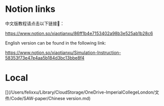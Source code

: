 # Notion links

中文版教程请点击以下链接🔗：

https://www.notion.so/xiaotianxu/86ff1b4e7153402a98b3e525ab1b28c6

English version can be found in the following link:

https://www.notion.so/xiaotianxu/Simulation-Instruction-58353f73e47e4aa5b184d3bc13bbe8f4



# Local 

[1]: /Users/felixxu/Library/CloudStorage/OneDrive-ImperialCollegeLondon/文件/Code/SAW-paper/Chineseversion.md	"中文版"



[](/Users/felixxu/Library/CloudStorage/OneDrive-ImperialCollegeLondon/文件/Code/SAW-paper/Chinese version.md)
